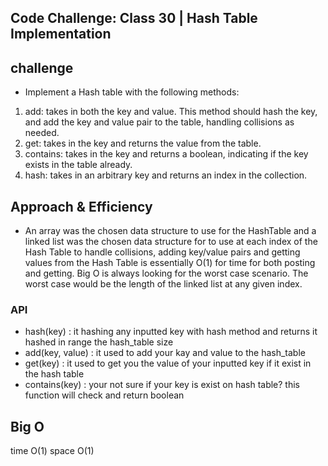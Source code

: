 ## Code Challenge: Class 30 | Hash Table Implementation

## challenge
- Implement a Hash table with the following methods:
1) add: takes in both the key and value. This method should hash the key, and add the key and value pair to the table, handling collisions as needed.
2) get: takes in the key and returns the value from the table.
3) contains: takes in the key and returns a boolean, indicating if the key exists in the table already.
4) hash: takes in an arbitrary key and returns an index in the collection.

## Approach & Efficiency
- An array was the chosen data structure to use for the HashTable and a linked list was the chosen data structure for to use at each index of the Hash Table to handle collisions, adding key/value pairs and getting values from the Hash Table is essentially O(1) for time for both posting and getting. Big O is always looking for the worst case scenario. The worst case would be the length of the linked list at any given index.

### API
- hash(key) : it hashing any inputted  key with hash method and returns it hashed in range the hash_table size
- add(key, value) : it used to add your kay and value to the hash_table
- get(key) : it used to get you the value of your inputted  key if it exist in the hash table
- contains(key) : your not sure if your key is exist on hash table? this function will check and return boolean


## Big O
 time O(1)
space O(1)

